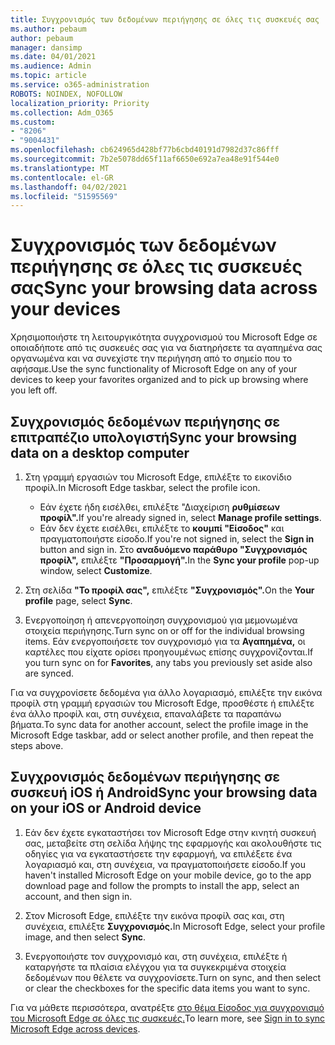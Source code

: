 ```yaml
---
title: Συγχρονισμός των δεδομένων περιήγησης σε όλες τις συσκευές σας
ms.author: pebaum
author: pebaum
manager: dansimp
ms.date: 04/01/2021
ms.audience: Admin
ms.topic: article
ms.service: o365-administration
ROBOTS: NOINDEX, NOFOLLOW
localization_priority: Priority
ms.collection: Adm_O365
ms.custom:
- "8206"
- "9004431"
ms.openlocfilehash: cb624965d428bf77b6cbd40191d7982d37c86fff
ms.sourcegitcommit: 7b2e5078dd65f11af6650e692a7ea48e91f544e0
ms.translationtype: MT
ms.contentlocale: el-GR
ms.lasthandoff: 04/02/2021
ms.locfileid: "51595569"
---
```

# <a name="sync-your-browsing-data-across-your-devices"></a><span data-ttu-id="a5bed-102">Συγχρονισμός των δεδομένων περιήγησης σε όλες τις συσκευές σας</span><span class="sxs-lookup"><span data-stu-id="a5bed-102">Sync your browsing data across your devices</span></span>

<span data-ttu-id="a5bed-103">Χρησιμοποιήστε τη λειτουργικότητα συγχρονισμού του Microsoft Edge σε οποιαδήποτε από τις συσκευές σας για να διατηρήσετε τα αγαπημένα σας οργανωμένα και να συνεχίστε την περιήγηση από το σημείο που το αφήσαμε.</span><span class="sxs-lookup"><span data-stu-id="a5bed-103">Use the sync functionality of Microsoft Edge on any of your devices to keep your favorites organized and to pick up browsing where you left off.</span></span>

## <a name="sync-your-browsing-data-on-a-desktop-computer"></a><span data-ttu-id="a5bed-104">Συγχρονισμός δεδομένων περιήγησης σε επιτραπέζιο υπολογιστή</span><span class="sxs-lookup"><span data-stu-id="a5bed-104">Sync your browsing data on a desktop computer</span></span>

1. <span data-ttu-id="a5bed-105">Στη γραμμή εργασιών του Microsoft Edge, επιλέξτε το εικονίδιο προφίλ.</span><span class="sxs-lookup"><span data-stu-id="a5bed-105">In Microsoft Edge taskbar, select the profile icon.</span></span>
    
    - <span data-ttu-id="a5bed-106">Εάν έχετε ήδη εισέλθει, επιλέξτε "Διαχείριση **ρυθμίσεων προφίλ".**</span><span class="sxs-lookup"><span data-stu-id="a5bed-106">If you're already signed in, select **Manage profile settings**.</span></span>
    - <span data-ttu-id="a5bed-107">Εάν δεν έχετε εισέλθει, επιλέξτε το **κουμπί "Είσοδος"** και πραγματοποιήστε είσοδο.</span><span class="sxs-lookup"><span data-stu-id="a5bed-107">If you're not signed in, select the **Sign in** button and sign in.</span></span> <span data-ttu-id="a5bed-108">Στο **αναδυόμενο παράθυρο "Συγχρονισμός προφίλ",** επιλέξτε **"Προσαρμογή".**</span><span class="sxs-lookup"><span data-stu-id="a5bed-108">In the **Sync your profile** pop-up window, select **Customize**.</span></span>

1. <span data-ttu-id="a5bed-109">Στη σελίδα **"Το προφίλ σας",** επιλέξτε **"Συγχρονισμός".**</span><span class="sxs-lookup"><span data-stu-id="a5bed-109">On the **Your profile** page, select **Sync**.</span></span>

1. <span data-ttu-id="a5bed-110">Ενεργοποίηση ή απενεργοποίηση συγχρονισμού για μεμονωμένα στοιχεία περιήγησης.</span><span class="sxs-lookup"><span data-stu-id="a5bed-110">Turn sync on or off for the individual browsing items.</span></span> <span data-ttu-id="a5bed-111">Εάν ενεργοποιήσετε τον συγχρονισμό για τα **Αγαπημένα,** οι καρτέλες που είχατε ορίσει προηγουμένως επίσης συγχρονίζονται.</span><span class="sxs-lookup"><span data-stu-id="a5bed-111">If you turn sync on for **Favorites**, any tabs you previously set aside also are synced.</span></span>

<span data-ttu-id="a5bed-112">Για να συγχρονίσετε δεδομένα για άλλο λογαριασμό, επιλέξτε την εικόνα προφίλ στη γραμμή εργασιών του Microsoft Edge, προσθέστε ή επιλέξτε ένα άλλο προφίλ και, στη συνέχεια, επαναλάβετε τα παραπάνω βήματα.</span><span class="sxs-lookup"><span data-stu-id="a5bed-112">To sync data for another account, select the profile image in the Microsoft Edge taskbar, add or select another profile, and then repeat the steps above.</span></span>

## <a name="sync-your-browsing-data-on-your-ios-or-android-device"></a><span data-ttu-id="a5bed-113">Συγχρονισμός δεδομένων περιήγησης σε συσκευή iOS ή Android</span><span class="sxs-lookup"><span data-stu-id="a5bed-113">Sync your browsing data on your iOS or Android device</span></span>

1. <span data-ttu-id="a5bed-114">Εάν δεν έχετε εγκαταστήσει τον Microsoft Edge στην κινητή συσκευή σας, μεταβείτε στη σελίδα λήψης της εφαρμογής και ακολουθήστε τις οδηγίες για να εγκαταστήσετε την εφαρμογή, να επιλέξετε ένα λογαριασμό και, στη συνέχεια, να πραγματοποιήσετε είσοδο.</span><span class="sxs-lookup"><span data-stu-id="a5bed-114">If you haven't installed Microsoft Edge on your mobile device, go to the app download page and follow the prompts to install the app, select an account, and then sign in.</span></span>

1. <span data-ttu-id="a5bed-115">Στον Microsoft Edge, επιλέξτε την εικόνα προφίλ σας και, στη συνέχεια, επιλέξτε **Συγχρονισμός.**</span><span class="sxs-lookup"><span data-stu-id="a5bed-115">In Microsoft Edge, select your profile image, and then select **Sync**.</span></span>

1. <span data-ttu-id="a5bed-116">Ενεργοποιήστε τον συγχρονισμό και, στη συνέχεια, επιλέξτε ή καταργήστε τα πλαίσια ελέγχου για τα συγκεκριμένα στοιχεία δεδομένων που θέλετε να συγχρονίσετε.</span><span class="sxs-lookup"><span data-stu-id="a5bed-116">Turn on sync, and then select or clear the checkboxes for the specific data items you want to sync.</span></span>

<span data-ttu-id="a5bed-117">Για να μάθετε περισσότερα, ανατρέξτε [στο θέμα Είσοδος για συγχρονισμό του Microsoft Edge σε όλες τις συσκευές.](https://go.microsoft.com/fwlink/?linkid=2145501)</span><span class="sxs-lookup"><span data-stu-id="a5bed-117">To learn more, see [Sign in to sync Microsoft Edge across devices](https://go.microsoft.com/fwlink/?linkid=2145501).</span></span>
